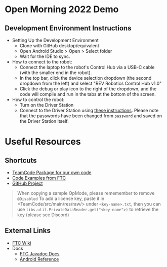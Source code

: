 # Open Morning 2022 Demo
## Development Environment Instructions
* Setting Up the Development Environment
  * Clone with GitHub desktop/equivalent
  * Open Android Studio > Open > Select folder
  * Wait for the IDE to sync.
* How to connect to the robot:
  * Connect the laptop to the robot's Control Hub via a USB-C cable (with the smaller end in the robot).
  * In the top bar, click the device selection dropdown (the second dropdown from the left) and select "REV Robotics Control Hub v1.0"
  * Click the debug or play icon to the right of the dropdown, and the code will compile and run in the tabs at the bottom of the screen.
* How to control the robot:
  * Turn on the Driver Station
  * Connect to the Driver Station using [these instructions](https://github.com/FIRST-Tech-Challenge/FtcRobotController/wiki/Configuring-Your-Android-Devices#pairing-the-driver-station-to-the-robot-controller). Please note that the passwords have been changed from `password` and saved on the Driver Station itself.
# Useful Resources
## Shortcuts
- [TeamCode Package for our own code](TeamCode/src/main/java/org/firstinspires/ftc/teamcode)
- [Code Examples from FTC](FtcRobotController/src/main/java/org/firstinspires/ftc/robotcontroller/external/samples)
- [GitHub Project](https://github.com/WebCoder49/FTC-2021/projects/1)
> When copying a sample OpMode, please rememember to remove `@Disabled`
> To add a license key, paste it in <TeamCode/src/main/res/raw/> under `<key-name>.txt`, then you can use `libs.util.PrivateDataReader.get("<key-name">)` to retrieve the key (please see Discord)

## External Links
- [FTC Wiki](https://github.com/FIRST-Tech-Challenge/FtcRobotController/wiki)
- Docs
  - [FTC Javadoc Docs](https://javadoc.io/doc/org.firstinspires.ftc)
  - [Android Reference](https://developer.android.com/reference)
